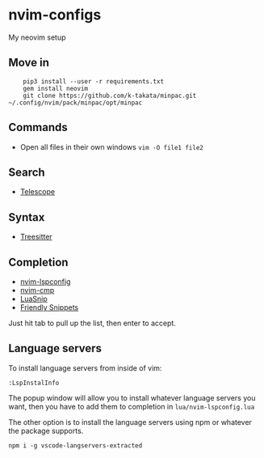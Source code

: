 # nvim-configs
My neovim setup

## Move in
```
    pip3 install --user -r requirements.txt
    gem install neovim
    git clone https://github.com/k-takata/minpac.git ~/.config/nvim/pack/minpac/opt/minpac
```

## Commands

* Open all files in their own windows `vim -O file1 file2`

## Search

* [Telescope](https://github.com/nvim-telescope/telescope.nvim)

## Syntax

* [Treesitter](https://github.com/nvim-treesitter/nvim-treesitter)


## Completion

* [nvim-lspconfig](https://github.com/neovim/nvim-lspconfig)
* [nvim-cmp](https://github.com/hrsh7th/nvim-cmp)
* [LuaSnip](https://github.com/L3MON4D3/LuaSnip)
* [Friendly Snippets](https://github.com/rafamadriz/friendly-snippets)

Just hit tab to pull up the list, then enter to accept.

## Language servers

To install language servers from inside of vim:
```
:LspInstalInfo
```

The popup window will allow you to install whatever language servers you want, then you have to add them to completion in `lua/nvim-lspconfig.lua`


The other option is to install the language servers using npm or whatever the package supports.

```
npm i -g vscode-langservers-extracted
```
